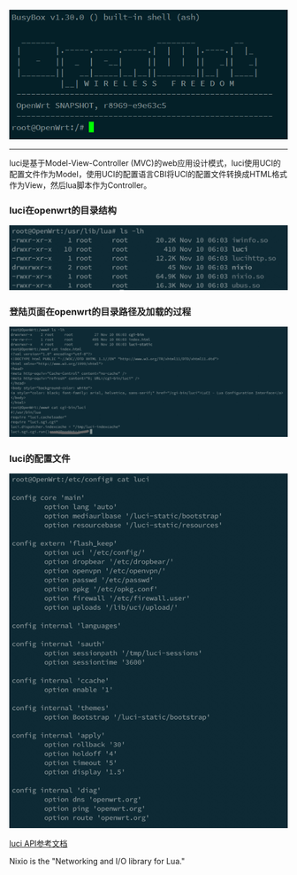 ![](https://raw.githubusercontent.com/chujun-L/chujun-L.github.io/master/images/openwrt.png)
***
luci是基于Model-View-Controller (MVC)的web应用设计模式，luci使用UCI的配置文件作为Model，使用UCI的配置语言CBI将UCI的配置文件转换成HTML格式作为View，然后lua脚本作为Controller。

### luci在openwrt的目录结构
![](https://raw.githubusercontent.com/chujun-L/chujun-L.github.io/master/images/luci-patch.jpg)

### 登陆页面在openwrt的目录路径及加载的过程
![](https://raw.githubusercontent.com/chujun-L/chujun-L.github.io/master/images/openwrt-loginweb.jpg)

### luci的配置文件
![](https://raw.githubusercontent.com/chujun-L/chujun-L.github.io/master/images/luci的配置文件.jpg)

[luci API参考文档](https://htmlpreview.github.io/?https://github.com/openwrt/luci/blob/master/documentation/api/index.html)


Nixio is the "Networking and I/O library for Lua."
